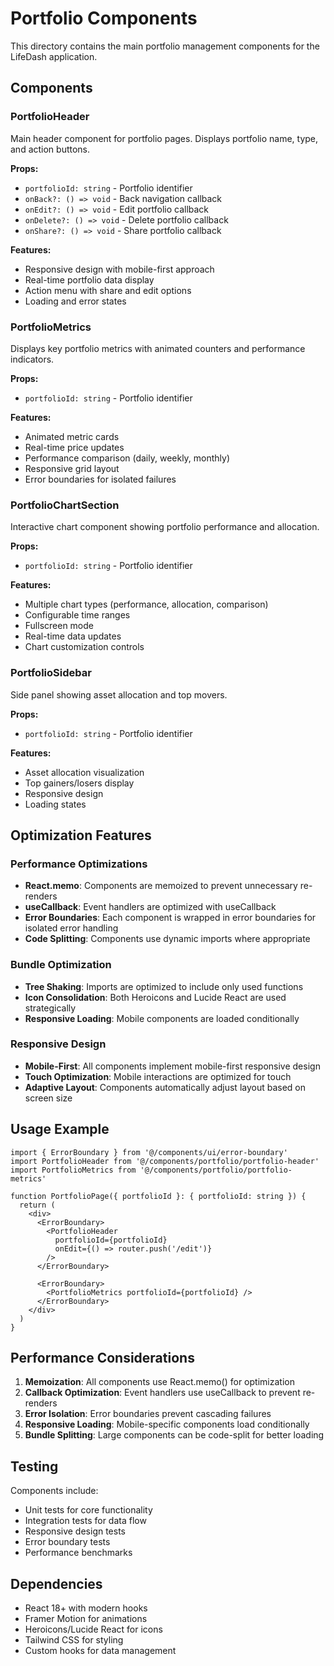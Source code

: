 # Portfolio Components

This directory contains the main portfolio management components for the LifeDash application.

## Components

### PortfolioHeader
Main header component for portfolio pages. Displays portfolio name, type, and action buttons.

**Props:**
- `portfolioId: string` - Portfolio identifier
- `onBack?: () => void` - Back navigation callback
- `onEdit?: () => void` - Edit portfolio callback
- `onDelete?: () => void` - Delete portfolio callback
- `onShare?: () => void` - Share portfolio callback

**Features:**
- Responsive design with mobile-first approach
- Real-time portfolio data display
- Action menu with share and edit options
- Loading and error states

### PortfolioMetrics
Displays key portfolio metrics with animated counters and performance indicators.

**Props:**
- `portfolioId: string` - Portfolio identifier

**Features:**
- Animated metric cards
- Real-time price updates
- Performance comparison (daily, weekly, monthly)
- Responsive grid layout
- Error boundaries for isolated failures

### PortfolioChartSection
Interactive chart component showing portfolio performance and allocation.

**Props:**
- `portfolioId: string` - Portfolio identifier

**Features:**
- Multiple chart types (performance, allocation, comparison)
- Configurable time ranges
- Fullscreen mode
- Real-time data updates
- Chart customization controls

### PortfolioSidebar
Side panel showing asset allocation and top movers.

**Props:**
- `portfolioId: string` - Portfolio identifier

**Features:**
- Asset allocation visualization
- Top gainers/losers display
- Responsive design
- Loading states

## Optimization Features

### Performance Optimizations
- **React.memo**: Components are memoized to prevent unnecessary re-renders
- **useCallback**: Event handlers are optimized with useCallback
- **Error Boundaries**: Each component is wrapped in error boundaries for isolated error handling
- **Code Splitting**: Components use dynamic imports where appropriate

### Bundle Optimization
- **Tree Shaking**: Imports are optimized to include only used functions
- **Icon Consolidation**: Both Heroicons and Lucide React are used strategically
- **Responsive Loading**: Mobile components are loaded conditionally

### Responsive Design
- **Mobile-First**: All components implement mobile-first responsive design
- **Touch Optimization**: Mobile interactions are optimized for touch
- **Adaptive Layout**: Components automatically adjust layout based on screen size

## Usage Example

```tsx
import { ErrorBoundary } from '@/components/ui/error-boundary'
import PortfolioHeader from '@/components/portfolio/portfolio-header'
import PortfolioMetrics from '@/components/portfolio/portfolio-metrics'

function PortfolioPage({ portfolioId }: { portfolioId: string }) {
  return (
    <div>
      <ErrorBoundary>
        <PortfolioHeader 
          portfolioId={portfolioId}
          onEdit={() => router.push('/edit')}
        />
      </ErrorBoundary>
      
      <ErrorBoundary>
        <PortfolioMetrics portfolioId={portfolioId} />
      </ErrorBoundary>
    </div>
  )
}
```

## Performance Considerations

1. **Memoization**: All components use React.memo() for optimization
2. **Callback Optimization**: Event handlers use useCallback to prevent re-renders
3. **Error Isolation**: Error boundaries prevent cascading failures
4. **Responsive Loading**: Mobile-specific components load conditionally
5. **Bundle Splitting**: Large components can be code-split for better loading

## Testing

Components include:
- Unit tests for core functionality
- Integration tests for data flow
- Responsive design tests
- Error boundary tests
- Performance benchmarks

## Dependencies

- React 18+ with modern hooks
- Framer Motion for animations
- Heroicons/Lucide React for icons
- Tailwind CSS for styling
- Custom hooks for data management